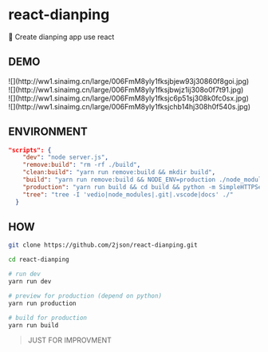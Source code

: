 # react-dianping
:dolls: Create dianping app use react

## DEMO

<div style="display:inline-block;">![](http://ww1.sinaimg.cn/large/006FmM8yly1fksjbjew93j30860f8goi.jpg)</div>
<div style="display:inline-block;">![](http://ww1.sinaimg.cn/large/006FmM8yly1fksjbwjz1ij308o0f7t91.jpg)</div>
<div style="display:inline-block;">![](http://ww1.sinaimg.cn/large/006FmM8yly1fksjc6p51sj308k0fc0sx.jpg)</div>
<div style="display:inline-block;">![](http://ww1.sinaimg.cn/large/006FmM8yly1fksjchb14hj308h0f540s.jpg)</div>

## ENVIRONMENT

```json
"scripts": {
    "dev": "node server.js",
    "remove:build": "rm -rf ./build",
    "clean:build": "yarn run remove:build && mkdir build",
    "build": "yarn run remove:build && NODE_ENV=production ./node_modules/.bin/webpack --progress --colors",
    "production": "yarn run build && cd build && python -m SimpleHTTPServer",
    "tree": "tree -I 'vedio|node_modules|.git|.vscode|docs' ./"
  }
```

## HOW

```bash
git clone https://github.com/2json/react-dianping.git

cd react-dianping

# run dev
yarn run dev

# preview for production (depend on python)
yarn run production

# build for production
yarn run build
```

> JUST FOR IMPROVMENT